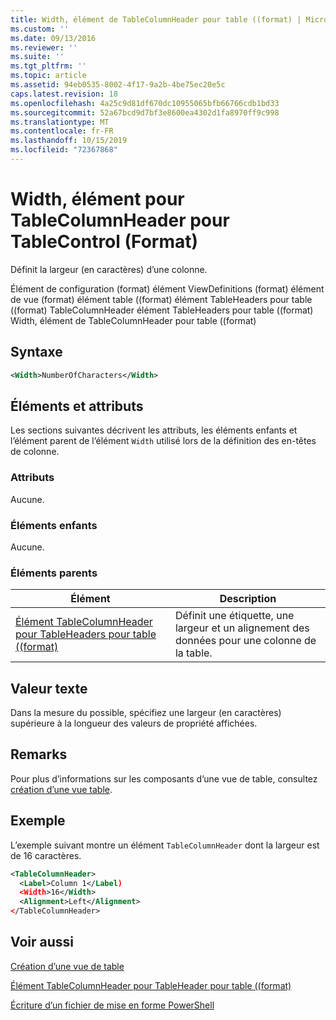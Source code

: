 ```yaml
---
title: Width, élément de TableColumnHeader pour table ((format) | Microsoft Docs
ms.custom: ''
ms.date: 09/13/2016
ms.reviewer: ''
ms.suite: ''
ms.tgt_pltfrm: ''
ms.topic: article
ms.assetid: 94eb0535-8002-4f17-9a2b-4be75ec20e5c
caps.latest.revision: 18
ms.openlocfilehash: 4a25c9d81df670dc10955065bfb66766cdb1bd33
ms.sourcegitcommit: 52a67bcd9d7bf3e8600ea4302d1fa8970ff9c998
ms.translationtype: MT
ms.contentlocale: fr-FR
ms.lasthandoff: 10/15/2019
ms.locfileid: "72367868"
---
```

# <a name="width-element-for-tablecolumnheader-for-tablecontrol-format"></a>Width, élément pour TableColumnHeader pour TableControl (Format)

Définit la largeur (en caractères) d’une colonne.

Élément de configuration (format) élément ViewDefinitions (format) élément de vue (format) élément table ((format) élément TableHeaders pour table ((format) TableColumnHeader élément TableHeaders pour table ((format) Width, élément de TableColumnHeader pour table ((format)

## <a name="syntax"></a>Syntaxe

```xml
<Width>NumberOfCharacters</Width>
```

## <a name="attributes-and-elements"></a>Éléments et attributs

Les sections suivantes décrivent les attributs, les éléments enfants et l’élément parent de l’élément `Width` utilisé lors de la définition des en-têtes de colonne.

### <a name="attributes"></a>Attributs

Aucune.

### <a name="child-elements"></a>Éléments enfants

Aucune.

### <a name="parent-elements"></a>Éléments parents

|Élément|Description|
|-------------|-----------------|
|[Élément TableColumnHeader pour TableHeaders pour table ((format)](./tablecolumnheader-element-format.md)|Définit une étiquette, une largeur et un alignement des données pour une colonne de la table.|

## <a name="text-value"></a>Valeur texte

Dans la mesure du possible, spécifiez une largeur (en caractères) supérieure à la longueur des valeurs de propriété affichées.

## <a name="remarks"></a>Remarks

Pour plus d’informations sur les composants d’une vue de table, consultez [création d’une vue table](./creating-a-table-view.md).

## <a name="example"></a>Exemple

L’exemple suivant montre un élément `TableColumnHeader` dont la largeur est de 16 caractères.

```xml
<TableColumnHeader>
  <Label>Column 1</Label)
  <Width>16</Width>
  <Alignment>Left</Alignment>
</TableColumnHeader>
```

## <a name="see-also"></a>Voir aussi

[Création d’une vue de table](./creating-a-table-view.md)

[Élément TableColumnHeader pour TableHeader pour table ((format)](./tablecolumnheader-element-format.md)

[Écriture d’un fichier de mise en forme PowerShell](./writing-a-powershell-formatting-file.md)
